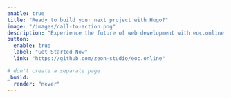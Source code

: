 ```yaml
---
enable: true
title: "Ready to build your next project with Hugo?"
image: "/images/call-to-action.png"
description: "Experience the future of web development with eoc.online and Hugo. Build lightning-fast static sites with ease and flexibility."
button:
  enable: true
  label: "Get Started Now"
  link: "https://github.com/zeon-studio/eoc.online"

# don't create a separate page
_build:
  render: "never"
---
```

